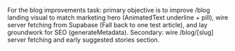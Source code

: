 For the blog improvements task: primary objective is to improve /blog landing visual to match marketing hero (AnimatedText underline + pill), wire server fetching from Supabase (Fall back to one test article), and lay groundwork for SEO (generateMetadata). Secondary: wire /blog/[slug] server fetching and early suggested stories section.